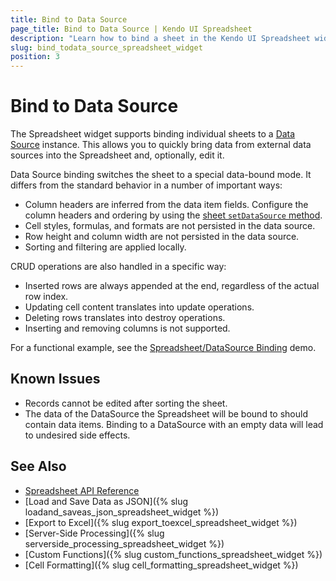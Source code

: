 ```yaml
---
title: Bind to Data Source
page_title: Bind to Data Source | Kendo UI Spreadsheet
description: "Learn how to bind a sheet in the Kendo UI Spreadsheet widget to a Data Source."
slug: bind_todata_source_spreadsheet_widget
position: 3
---
```


# Bind to Data Source

The Spreadsheet widget supports binding individual sheets to a [Data Source](/framework/datasource/overview) instance. This allows you to quickly bring data from external data sources into the Spreadsheet and, optionally, edit it.

Data Source binding switches the sheet to a special data-bound mode. It differs from the standard behavior in a number of important ways:

* Column headers are inferred from the data item fields. Configure the column headers and ordering by using the [sheet `setDataSource` method](/api/javascript/spreadsheet/sheet#methods-setDataSource).
* Cell styles, formulas, and formats are not persisted in the data source.
* Row height and column width are not persisted in the data source.
* Sorting and filtering are applied locally.

CRUD operations are also handled in a specific way:

* Inserted rows are always appended at the end, regardless of the actual row index.
* Updating cell content translates into update operations.
* Deleting rows translates into destroy operations.
* Inserting and removing columns is not supported.

For a functional example, see the [Spreadsheet/DataSource Binding](http://demos.telerik.com/kendo-ui/spreadsheet/datasource) demo.

## Known Issues

* Records cannot be edited after sorting the sheet.
* The data of the DataSource the Spreadsheet will be bound to should contain data items. Binding to a DataSource with an empty data will lead to undesired side effects.

## See Also

* [Spreadsheet API Reference](/api/javascript/ui/spreadsheet)
* [Load and Save Data as JSON]({% slug loadand_saveas_json_spreadsheet_widget %})
* [Export to Excel]({% slug export_toexcel_spreadsheet_widget %})
* [Server-Side Processing]({% slug serverside_processing_spreadsheet_widget %})
* [Custom Functions]({% slug custom_functions_spreadsheet_widget %})
* [Cell Formatting]({% slug cell_formatting_spreadsheet_widget %})
